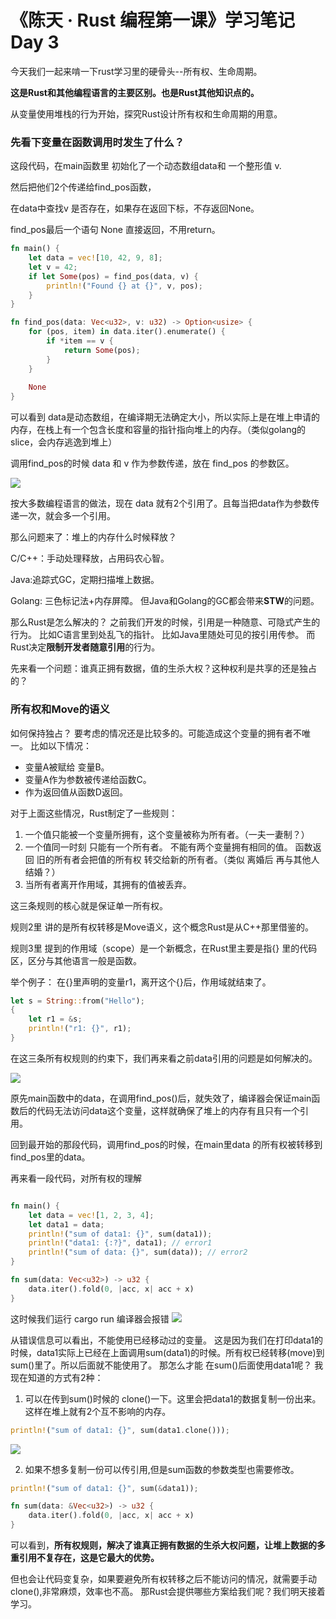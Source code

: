 # 《陈天 · Rust 编程第一课》学习笔记Day 3
今天我们一起来啃一下rust学习里的硬骨头--所有权、生命周期。

**这是Rust和其他编程语言的主要区别。也是Rust其他知识点的。**

从变量使用堆栈的行为开始，探究Rust设计所有权和生命周期的用意。

### 先看下变量在函数调用时发生了什么？

这段代码，在main函数里 初始化了一个动态数组data和 一个整形值 v.

然后把他们2个传递给find_pos函数，

在data中查找v 是否存在，如果存在返回下标，不存返回None。

find_pos最后一个语句 None 直接返回，不用return。

```rust
fn main() {
    let data = vec![10, 42, 9, 8];
    let v = 42;
    if let Some(pos) = find_pos(data, v) {
        println!("Found {} at {}", v, pos);
    }
}

fn find_pos(data: Vec<u32>, v: u32) -> Option<usize> {
    for (pos, item) in data.iter().enumerate() {
        if *item == v {
            return Some(pos);
        }
    }
    
    None
}
```
可以看到 data是动态数组，在编译期无法确定大小，所以实际上是在堆上申请的内存，在栈上有一个包含长度和容量的指针指向堆上的内存。（类似golang的slice，会内存逃逸到堆上）

调用find_pos的时候 data 和 v 作为参数传递，放在 find_pos 的参数区。

<img decoding="async" high="350" src="https://github.com/reallovelei/BookNote/blob/master/RustLearn/docs/day3%E6%89%80%E6%9C%89%E6%9D%831.png?raw=true"></img>

按大多数编程语言的做法，现在 data 就有2个引用了。且每当把data作为参数传递一次，就会多一个引用。

那么问题来了：堆上的内存什么时候释放？

C/C++：手动处理释放，占用码农心智。

Java:追踪式GC，定期扫描堆上数据。

Golang: 三色标记法+内存屏障。
但Java和Golang的GC都会带来**STW**的问题。

那么Rust是怎么解决的？
之前我们开发的时候，引用是一种随意、可隐式产生的行为。
比如C语言里到处乱飞的指针。
比如Java里随处可见的按引用传参。
而Rust决定**限制开发者随意引用**的行为。

先来看一个问题：谁真正拥有数据，值的生杀大权？这种权利是共享的还是独占的？

### 所有权和Move的语义
如何保持独占？ 要考虑的情况还是比较多的。可能造成这个变量的拥有者不唯一。
比如以下情况：
*   变量A被赋给 变量B。
*   变量A作为参数被传递给函数C。
*   作为返回值从函数D返回。

对于上面这些情况，Rust制定了一些规则：
1.  一个值只能被一个变量所拥有，这个变量被称为所有者。（一夫一妻制？）
2.  一个值同一时刻 只能有一个所有者。 不能有两个变量拥有相同的值。 函数返回 旧的所有者会把值的所有权 转交给新的所有者。（类似 离婚后 再与其他人结婚？）
3.  当所有者离开作用域，其拥有的值被丢弃。

这三条规则的核心就是保证单一所有权。

规则2里 讲的是所有权转移是Move语义，这个概念Rust是从C++那里借鉴的。

规则3里 提到的作用域（scope）是一个新概念，在Rust里主要是指{} 里的代码区，区分与其他语言一般是函数。

举个例子：
 在{}里声明的变量r1，离开这个{}后，作用域就结束了。
```rust
let s = String::from("Hello");
{
    let r1 = &s;
    println!("r1: {}", r1);
}
```
在这三条所有权规则的约束下，我们再来看之前data引用的问题是如何解决的。

<img decoding="async" high="350" src="https://github.com/reallovelei/BookNote/blob/master/RustLearn/docs/day3%E6%89%80%E6%9C%89%E6%9D%832.png?raw=true"></img>

原先main函数中的data，在调用find_pos()后，就失效了，编译器会保证main函数后的代码无法访问data这个变量，这样就确保了堆上的内存有且只有一个引用。

回到最开始的那段代码，调用find_pos的时候，在main里data 的所有权被转移到 find_pos里的data。

再来看一段代码，对所有权的理解

```rust

fn main() {
    let data = vec![1, 2, 3, 4];
    let data1 = data;
    println!("sum of data1: {}", sum(data1));
    println!("data1: {:?}", data1); // error1
    println!("sum of data: {}", sum(data)); // error2
}

fn sum(data: Vec<u32>) -> u32 {
    data.iter().fold(0, |acc, x| acc + x)
}
```

这时候我们运行 cargo run 
编译器会报错
<img decoding="async" high="350" src="https://github.com/reallovelei/BookNote/blob/master/RustLearn/docs/day3%E6%89%80%E6%9C%89%E6%9D%833.png?raw=true"></img>

从错误信息可以看出，不能使用已经移动过的变量。
这是因为我们在打印data1的时候，data1实际上已经在上面调用sum(data1)的时候。所有权已经转移(move)到sum()里了。所以后面就不能使用了。
那怎么才能 在sum()后面使用data1呢？
我现在知道的方式有2种：
1. 可以在传到sum()时候的 clone()一下。这里会把data1的数据复制一份出来。这样在堆上就有2个互不影响的内存。
```rust
println!("sum of data1: {}", sum(data1.clone()));
```
<img decoding="async" high="350" src="https://github.com/reallovelei/BookNote/blob/master/RustLearn/docs/day3%E6%89%80%E6%9C%89%E6%9D%834.png?raw=true"></img>

2. 如果不想多复制一份可以传引用,但是sum函数的参数类型也需要修改。
```rust
println!("sum of data1: {}", sum(&data1));

fn sum(data: &Vec<u32>) -> u32 {
    data.iter().fold(0, |acc, x| acc + x)
}
```

可以看到，**所有权规则，解决了谁真正拥有数据的生杀大权问题，让堆上数据的多重引用不复存在，这是它最大的优势。**

但也会让代码变复杂，如果要避免所有权转移之后不能访问的情况，就需要手动clone(),非常麻烦，效率也不高。
那Rust会提供哪些方案给我们呢？我们明天接着学习。
